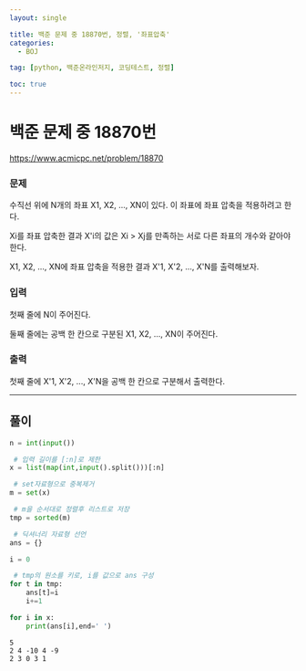 ```yaml
---
layout: single

title: 백준 문제 중 18870번, 정렬, '좌표압축'
categories:
  - BOJ

tag: [python, 백준온라인저지, 코딩테스트, 정렬]

toc: true
---
```


# 백준 문제 중 18870번
https://www.acmicpc.net/problem/18870

### 문제

수직선 위에 N개의 좌표 X1, X2, ..., XN이 있다. 이 좌표에 좌표 압축을 적용하려고 한다.

Xi를 좌표 압축한 결과 X'i의 값은 Xi > Xj를 만족하는 서로 다른 좌표의 개수와 같아야 한다.

X1, X2, ..., XN에 좌표 압축을 적용한 결과 X'1, X'2, ..., X'N를 출력해보자.

### 입력

첫째 줄에 N이 주어진다.

둘째 줄에는 공백 한 칸으로 구분된 X1, X2, ..., XN이 주어진다.

### 출력

첫째 줄에 X'1, X'2, ..., X'N을 공백 한 칸으로 구분해서 출력한다.

---
## 풀이

```python
n = int(input())

 # 입력 길이를 [:n]로 제한
x = list(map(int,input().split()))[:n]

 # set자료형으로 중복제거
m = set(x)

 # m을 순서대로 정렬후 리스트로 저장
tmp = sorted(m)

 # 딕셔너리 자료형 선언
ans = {}

i = 0

 # tmp의 원소를 키로, i를 값으로 ans 구성
for t in tmp:
    ans[t]=i
    i+=1

for i in x:
    print(ans[i],end=' ')
```

    5
    2 4 -10 4 -9
    2 3 0 3 1 
